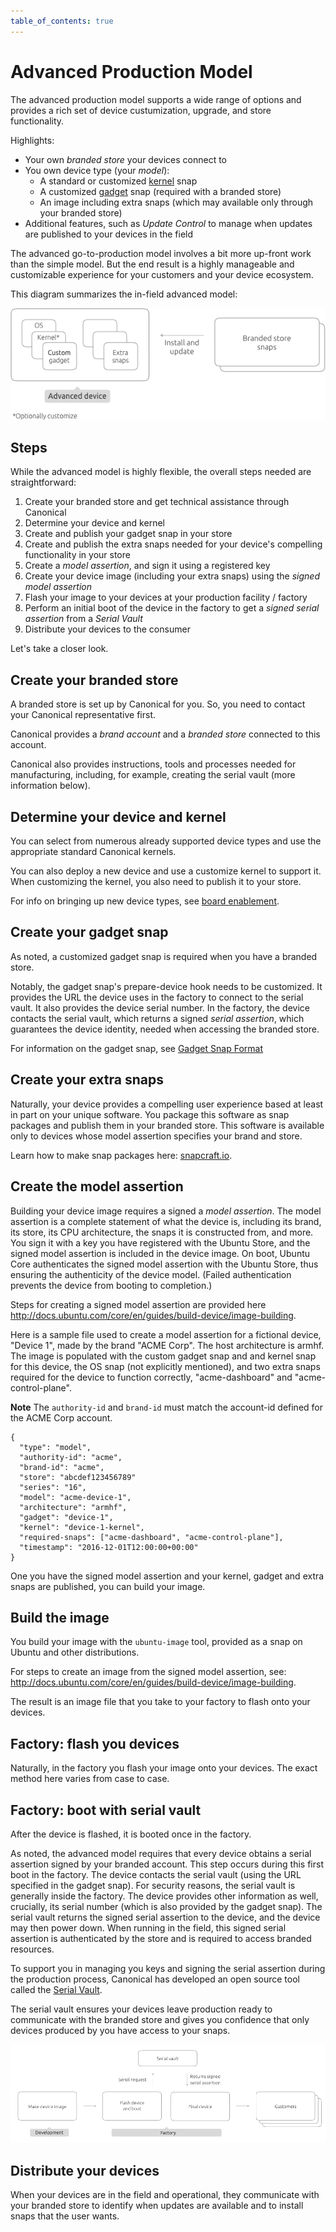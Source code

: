```yaml
---
table_of_contents: true
---
```


# Advanced Production Model

The advanced production model supports a wide range of options and provides a rich set of device custumization, upgrade, and store functionality. 

Highlights:

* Your own _branded store_ your devices connect to
* You own device type (your _model_):
    * A standard or customized [kernel](../build-device/board-enablement.md) snap
    * A customized [gadget](../build-device/gadget.md) snap (required with a branded store)
    * An image including extra snaps (which may available only through your branded store)
* Additional features, such as _Update Control_ to manage when updates are published to your devices in the field

The advanced go-to-production model involves a bit more up-front work than the simple model. But the end result is a highly manageable and customizable experience for your customers and your device ecosystem.

This diagram summarizes the in-field advanced model:

!["Advanced Production Model"](../../../media/production-model-advanced.png)

## Steps

While the advanced model is highly flexible, the overall steps needed are straightforward:

1. Create your branded store and get technical assistance through Canonical
1. Determine your device and kernel
1. Create and publish your gadget snap in your store
1. Create and publish the extra snaps needed for your device's compelling functionality in your store
1. Create a _model assertion_, and sign it using a registered key
1. Create your device image (including your extra snaps) using the _signed model assertion_
1. Flash your image to your devices at your production facility / factory
1. Perform an initial boot of the device in the factory to get a _signed serial assertion_ from a _Serial Vault_
1. Distribute your devices to the consumer

Let's take a closer look.

## Create your branded store

A branded store is set up by Canonical for you. So, you need to contact your Canonical representative first. 

Canonical provides a _brand account_ and a _branded store_ connected to this account.

Canonical also provides instructions, tools and processes needed for manufacturing, including, for example, creating the serial vault (more information below).

## Determine your device and kernel

You can select from numerous already supported device types and use the appropriate standard Canonical kernels.

You can also deploy a new device and use a customize kernel to support it. When customizing the kernel, you also need to publish it to your store.

For info on bringing up new device types, see [board enablement](../build-device/board-enablement.md).

## Create your gadget snap

As noted, a customized gadget snap is required when you have a branded store. 

Notably, the gadget snap's prepare-device hook needs to be customized. It provides the URL the device uses in the factory to connect to the serial vault. It also provides the device serial number. In the factory, the device contacts the serial vault, which returns a signed _serial assertion_, which guarantees the device identity, needed when accessing the branded store.

For information on the gadget snap, see [Gadget Snap Format](../../reference/gadget.html)

## Create your extra snaps

Naturally, your device provides a compelling user experience based at least in part on your unique software. You package this software as snap packages and publish them in your branded store. This software is available only to devices whose model assertion specifies your brand and store.

Learn how to make snap packages here: [snapcraft.io](http://snapcraft.io).

## Create the model assertion

Building your device image requires a signed a _model assertion_. The model assertion is a complete statement of what the device is, including its brand, its store, its CPU architecture, the snaps it is constructed from, and more. You sign it with a key you have registered with the Ubuntu Store, and the signed model assertion is included in the device image. On boot, Ubuntu Core authenticates the signed model assertion with the Ubuntu Store, thus ensuring the authenticity of the device model. (Failed authentication prevents the device from booting to completion.)

Steps for creating a signed model assertion are provided here <http://docs.ubuntu.com/core/en/guides/build-device/image-building>.

Here is a sample file used to create a model assertion for a fictional device, "Device 1", made by the brand "ACME Corp". The host architecture is armhf. The image is populated with the custom gadget snap and and kernel snap for this device, the OS snap (not explicitly mentioned), and two extra snaps required for the device to function correctly, "acme-dashboard" and "acme-control-plane". 

**Note** The `authority-id` and `brand-id` must match the account-id defined for the ACME Corp account.

    {
      "type": "model",
      "authority-id": "acme",
      "brand-id": "acme",
      "store": "abcdef123456789"
      "series": "16",
      "model": "acme-device-1",
      "architecture": "armhf",
      "gadget": "device-1",
      "kernel": "device-1-kernel",
      "required-snaps": ["acme-dashboard", "acme-control-plane"],
      "timestamp": "2016-12-01T12:00:00+00:00"
    }

One you have the signed model assertion and your kernel, gadget and extra snaps are published, you can build your image.

## Build the image

You build your image with the `ubuntu-image` tool, provided as a snap on Ubuntu and other distributions. 

For steps to create an image from the signed model assertion, see: <http://docs.ubuntu.com/core/en/guides/build-device/image-building>.

The result is an image file that you take to your factory to flash onto your devices.

## Factory: flash you devices

Naturally, in the factory you flash your image onto your devices. The exact method here varies from case to case.

## Factory: boot with serial vault
 
After the device is flashed, it is booted once in the factory.

As noted, the advanced model requires that every device obtains a serial assertion signed by your branded account. This step occurs during this first boot in the factory. The device contacts the serial vault (using the URL specified in the gadget snap). For security reasons, the serial vault is generally inside the factory. The device provides other information as well, crucially, its serial number (which is also provided by the gadget snap). The serial vault returns the signed serial assertion to the device, and the device may then power down. When running in the field, this signed serial assertion is authenticated by the store and is required to access branded resources.

To support you in managing you keys and signing the serial assertion during the production process, Canonical has developed an open source tool called the [Serial Vault](http://github.com/ubuntu-core/identity-vault).

The serial vault ensures your devices leave production ready to communicate with the branded store and gives you confidence that only devices produced by you have access to your snaps.

!["Advance Factory Model"](../../../media/factory-model-advanced.png)

## Distribute your devices

When your devices are in the field and operational, they communicate with your branded store to identify when updates are available and to install snaps that the user wants.
